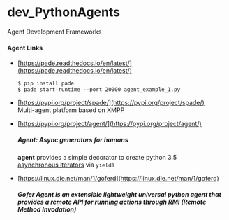# dev_PythonAgents
Agent Development Frameworks 

#### Agent Links
- [https://pade.readthedocs.io/en/latest/](https://pade.readthedocs.io/en/latest/)
   ```
   $ pip install pade
   $ pade start-runtime --port 20000 agent_example_1.py   
   ```
- [https://pypi.org/project/spade/](https://pypi.org/project/spade/) <br/>
  Multi-agent platform based on XMPP 

- [https://pypi.org/project/agent/](https://pypi.org/project/agent/) <br/>
  ##### Agent: Async generators for humans <br/>
  **agent** provides a simple decorator to create python 3.5 <br/> 
  [asynchronous iterators](https://docs.python.org/3/reference/compound_stmts.html#async-for) via `yield`s <br/>


- [https://linux.die.net/man/1/goferd](https://linux.die.net/man/1/goferd) <br/>
  ##### Gofer Agent is an extensible lightweight universal python agent that provides a remote API for running actions through RMI (Remote Method Invodation) <br/>
